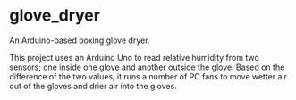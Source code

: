 # glove_dryer
An Arduino-based boxing glove dryer.

This project uses an Arduino Uno to read relative humidity from two sensors; one inside one glove and another outside the glove. Based on the difference of the two values, it runs a number of PC fans to move wetter air out of the gloves and drier air into the gloves. 

